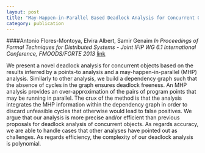 ```yaml
---
layout: post
title: "May-Happen-in-Parallel Based Deadlock Analysis for Concurrent Objects"
category: publication
---
```

####Antonio Flores-Montoya, Elvira Albert, Samir Genaim
*In Proceedings of Formal Techniques for Distributed Systems - Joint IFIP WG 6.1
International Conference, FMOODS/FORTE 2013*  [link](http://rdcu.be/vlku)

We present a novel deadlock analysis for concurrent objects based on the results inferred by a points-to analysis and a may-happen-in-parallel (MHP) analysis. Similarly to other analysis, we build a dependency graph such that the absence of cycles in the graph ensures deadlock freeness. An MHP analysis provides an over-approximation of the pairs of program points that may be running in parallel. The crux of the method is that the analysis integrates the MHP information within the dependency graph in order to discard unfeasible cycles that otherwise would lead to false positives. We argue that our analysis is more precise and/or efficient than previous proposals for deadlock analysis of concurrent objects. As regards accuracy, we are able to handle cases that other analyses have pointed out as challenges. As regards efficiency, the complexity of our deadlock analysis is polynomial.